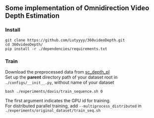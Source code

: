 ## Some implementation of Omnidirection Video Depth Estimation
### Install
```shell
git clone https://github.com/Lutyyyy/360videoDepth.git
cd 360videoDepth/
pip install -r ./dependencies/requirements.txt
```
### Train
Download the preprocessed data from [sc_depth_pl](https://github.com/JiawangBian/sc_depth_pl#dataset) <br>
Set up the **parent** directory path of your dataset root in `./configs/__init__.py`, without name of your dataset
```shell
bash ./experiments/davis/train_sequence.sh 0
```
The first argument indicates the GPU id for training. <br>
For distributed parallel training, add `--multiprocess_distributed` in `./experiments/original_dataset/train_seq.sh`